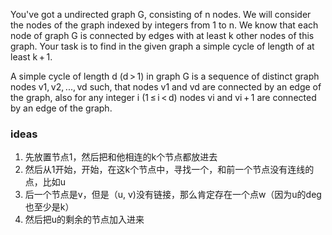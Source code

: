 You've got a undirected graph G, consisting of n nodes. We will consider the nodes of the graph indexed by integers from 1 to n. We know that each node of graph G is connected by edges with at least k other nodes of this graph. Your task is to find in the given graph a simple cycle of length of at least k + 1.

A simple cycle of length d (d > 1) in graph G is a sequence of distinct graph nodes v1, v2, ..., vd such, that nodes v1 and vd are connected by an edge of the graph, also for any integer i (1 ≤ i < d) nodes vi and vi + 1 are connected by an edge of the graph.


### ideas
1. 先放置节点1，然后把和他相连的k个节点都放进去
2. 然后从1开始，开始，在这k个节点中，寻找一个，和前一个节点没有连线的点，比如u
3. 后一个节点是v，但是（u, v)没有链接，那么肯定存在一个点w（因为u的deg也至少是k）
4. 然后把u的剩余的节点加入进来